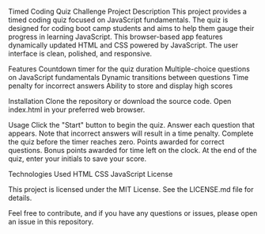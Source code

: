 Timed Coding Quiz Challenge
Project Description
This project provides a timed coding quiz focused on JavaScript fundamentals. The quiz is designed for coding boot camp students and aims to help them gauge their progress in learning JavaScript. This browser-based app features dynamically updated HTML and CSS powered by JavaScript. The user interface is clean, polished, and responsive.


Features
Countdown timer for the quiz duration
Multiple-choice questions on JavaScript fundamentals
Dynamic transitions between questions
Time penalty for incorrect answers
Ability to store and display high scores

Installation
Clone the repository or download the source code.
Open index.html in your preferred web browser.

Usage
Click the "Start" button to begin the quiz.
Answer each question that appears. Note that incorrect answers will result in a time penalty.
Complete the quiz before the timer reaches zero.  Points awarded for correct questions.  Bonus points awarded for time left on the clock.
At the end of the quiz, enter your initials to save your score.

Technologies Used
HTML
CSS
JavaScript
License

This project is licensed under the MIT License. See the LICENSE.md file for details.

Feel free to contribute, and if you have any questions or issues, please open an issue in this repository.